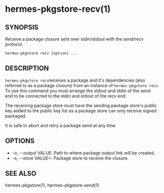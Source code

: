 hermes-pkgstore-recv(1)
========================

## SYNOPSIS

Receive a package closure sent over stdin/stdout with the send/recv protocol.

`hermes-pkgstore recv [option] ...`

## DESCRIPTION

`hermes-pkgstore recv`receives a package and it's dependencies (also referred to as a package closure)
from an instance of `hermes-pkgstore recv`. To use this command you must arrange the stdout and stdin
of the send end to be connected to the stdin and stdout of the recv end.

The receiving package store must have the sending package store's public key added to the public key list
as a package store can only receive signed packaged.

It is safe to abort and retry a package send at any time

## OPTIONS

* -o, --output VALUE:
  Path to where package output link will be created.
* -s, --store VALUE=:
  Package store to receive the closure.


## SEE ALSO

hermes-pkgstore(1), hermes-pkgstore-send(1)
